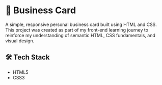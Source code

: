 # 💼 Business Card

A simple, responsive personal business card built using HTML and CSS. This project was created as part of my front-end learning journey to reinforce my understanding of semantic HTML, CSS fundamentals, and visual design.


## 🛠️ Tech Stack

- HTML5
- CSS3
